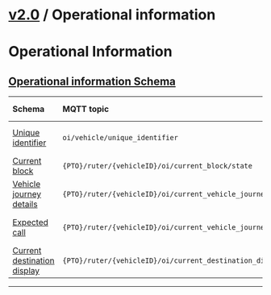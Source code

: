 # [v2.0](../../README.md) / Operational information 
 
# Operational Information 
 ## [Operational information Schema](README.md) 
 
Schema                                | MQTT topic                                                               | Produced by | Consumed by 
| :---------------------------------- | :----------------------------------------------------------------------- | ----------- | -------- |
[Unique identifier](unique-identifier.md) | ```oi/vehicle/unique_identifier```  | Vehicle | Ruter Bo, Ruter Sales
[Current block](current-block.md) | ```{PTO}/ruter/{vehicleID}/oi/current_block/state```  | Ruter Bo | Ruter Dpi
[Vehicle journey details](vehicle-journey-details.md) | ```{PTO}/ruter/{vehicleID}/oi/current_vehicle_journey/details```  | Ruter Bo | Ruter Dpi, Ruter Sales
[Expected call](expected-call.md) | ```{PTO}/ruter/{vehicleID}/oi/current_vehicle_journey/expected_call```  | Ruter Bo | Ruter Dpi, Ruter Sales
[Current destination display](current-destination-display.md) | ```{PTO}/ruter/{vehicleID}/oi/current_destination_display/text```  | Ruter Bo | Ruter Dpi

 --- 

